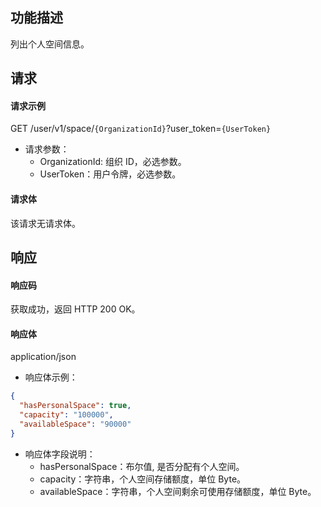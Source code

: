 ## 功能描述

列出个人空间信息。


## 请求

#### 请求示例

GET /user/v1/space/`{OrganizationId}`?user_token=`{UserToken}`

- 请求参数：
  - OrganizationId: 组织 ID，必选参数。
  - UserToken：用户令牌，必选参数。
  
#### 请求体

该请求无请求体。

## 响应

#### 响应码

获取成功，返回 HTTP 200 OK。

#### 响应体

application/json

- 响应体示例：

```json
{
  "hasPersonalSpace": true,
  "capacity": "100000",
  "availableSpace": "90000"
}
```

- 响应体字段说明：
  - hasPersonalSpace：布尔值, 是否分配有个人空间。
  - capacity：字符串，个人空间存储额度，单位 Byte。
  - availableSpace：字符串，个人空间剩余可使用存储额度，单位 Byte。
